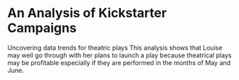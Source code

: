 # An Analysis of Kickstarter Campaigns
Uncovering data trends for theatric plays
This analysis shows that Louise may well go through with her plans to launch a play because theatrical plays may be profitable especially if they are performed in the months of May and June. 
